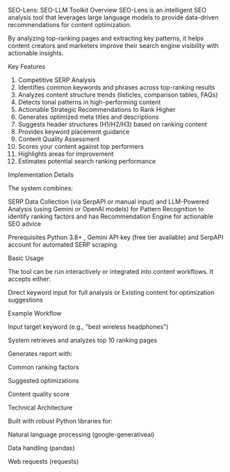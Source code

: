 SEO-Lens: SEO-LLM Toolkit
Overview
SEO-Lens is an intelligent SEO analysis tool that leverages large language models to provide data-driven recommendations for content optimization. 

By analyzing top-ranking pages and extracting key patterns, it helps content creators and marketers improve their search engine visibility with actionable insights.

Key Features
1. Competitive SERP Analysis
2. Identifies common keywords and phrases across top-ranking results
3. Analyzes content structure trends (listicles, comparison tables, FAQs)
4. Detects tonal patterns in high-performing content
5. Actionable Strategic Recommendations to Rank Higher
6. Generates optimized meta titles and descriptions
7. Suggests header structures (H1/H2/H3) based on ranking content
8. Provides keyword placement guidance
9. Content Quality Assessment
10. Scores your content against top performers
11. Highlights areas for improvement
12. Estimates potential search ranking performance

Implementation Details

The system combines:

SERP Data Collection (via SerpAPI or manual input) and LLM-Powered Analysis (using Gemini or OpenAI models) for Pattern Recognition to identify ranking factors
and has Recommendation Engine for actionable SEO advice

Prerequisites
Python 3.8+ , Gemini API key (free tier available) and SerpAPI account for automated SERP scraping

Basic Usage

The tool can be run interactively or integrated into content workflows. It accepts either:

Direct keyword input for full analysis or Existing content for optimization suggestions

Example Workflow

Input target keyword (e.g., "best wireless headphones")

System retrieves and analyzes top 10 ranking pages

Generates report with:

Common ranking factors

Suggested optimizations

Content quality score

Technical Architecture

Built with robust Python libraries for:

Natural language processing (google-generativeai)

Data handling (pandas)

Web requests (requests)
